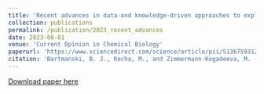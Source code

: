 ```yaml
---
title: 'Recent advances in data-and knowledge-driven approaches to explore primary microbial metabolism'
collection: publications
permalink: /publication/2023_recent_advances
date: 2023-08-01
venue: 'Current Opinion in Chemical Biology'
paperurl: 'https://www.sciencedirect.com/science/article/pii/S1367593123000625'
citation: 'Bartmanski, B. J., Rocha, M., and Zimmermann-Kogadeeva, M. (2023). &quot;Recent advances in data-and knowledge-driven approaches to explore primary microbial metabolism.&quot; <i>Current Opinion in Chemical Biology</i>, 75, 102324.'
---
```


[Download paper here](https://www.sciencedirect.com/science/article/pii/S1367593123000625/pdfft?md5=2593a300f52924a1f4fb07fd19d78861&pid=1-s2.0-S1367593123000625-main.pdf)

